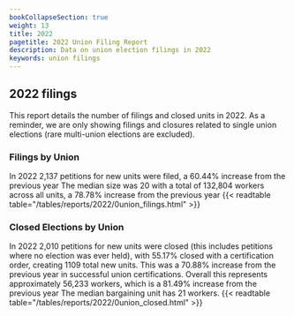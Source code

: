 ```yaml
---
bookCollapseSection: true
weight: 13
title: 2022
pagetitle: 2022 Union Filing Report
description: Data on union election filings in 2022
keywords: union filings
---
```


## 2022 filings

This report details the number of filings and closed units in 2022. As a reminder, we are only showing filings and closures related to single union elections (rare multi-union elections are excluded).

### Filings by Union
In 2022 2,137 petitions for new units were filed, a 60.44% increase from the previous year The median size was 20 with a total of 132,804 workers across all units, a 78.78% increase from the previous year
{{< readtable table="/tables/reports/2022/0union_filings.html" >}}

### Closed Elections by Union
In 2022 2,010 petitions for new units were closed (this includes petitions where no election was ever held), with 55.17% closed with a certification order, creating 1109 total new units. This was a 70.88% increase from the previous year in successful union certifications. Overall this represents approximately 56,233 workers, which is a 81.49% increase from the previous year The median bargaining unit has 21 workers.
{{< readtable table="/tables/reports/2022/0union_closed.html" >}}
